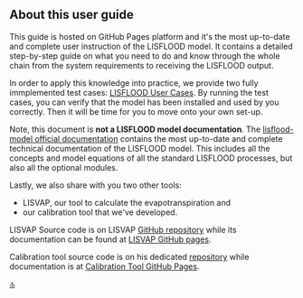 ## About this user guide


This guide is hosted on GitHub Pages platform and it's the most up-to-date and complete user instruction of the LISFLOOD model. 
It contains a detailed step-by-step guide on what you need to do and know through the whole chain from the system requirements to receiving the LISFLOOD output. 

In order to apply this knowledge into practice, we provide two fully immplemented test cases: [LISFLOOD User Cases](https://github.com/ec-jrc/lisflood-usecases/). By running the test cases, you can verify that the model has been installed and used by you correctly. Then it will be time for you to move onto your own set-up.

Note, this document is **not a LISFLOOD model documentation**. The [lisflood-model official documentation](https://ec-jrc.github.io/lisflood-model/) contains the most up-to-date and complete technical documentation of the LISFLOOD model. This includes all the concepts and model equations of all the standard LISFLOOD processes, but also all the optional modules. 

Lastly, we also share with you two other tools: 

* LISVAP, our tool to calculate the evapotranspiration and 
* our calibration tool that we've developed.
 
LISVAP Source code is on LISVAP [GitHub repository](https://github.com/ec-jrc/lisflood-lisvap) while its documentation can be found at [LISVAP GitHub pages](https://ec-jrc.github.io/lisflood-lisvap/).

Calibration tool source code is on his dedicated [repository](https://github.com/ec-jrc/lisflood-calibration) while documentation is at [Calibration Tool GitHub Pages](https://ec-jrc.github.io/lisflood-calibration/).

[🔝](#top)
